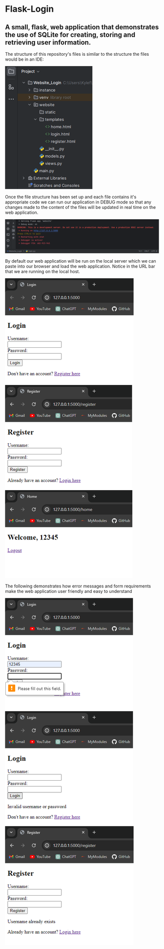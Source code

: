# Flask-Login
## A small, flask, web application that demonstrates the use of SQLite for creating, storing and retrieving user information.

The structure of this repository's files is similar to the structure the files would be in an IDE: 

![Alt text](images/File_Structure.png)

Once the file structure has been set up and each file contains it's appropriate code we can run our application in DEBUG mode so that any changes made to the content of the files will be updated in real time on the web application. 

![ALT text](images/How_To_Run.png)

By default our web application will be run on the local server which we can paste into our browser and load the web application. Notice in the URL bar that we are running on the local host. 

![ALT text](images/HomeLogin_page.png)
![ALT text](images/Register_page.png)
![ALT text](images/Welcome_page.png)

The following demonstrates how error messages and form requirements make the web application user friendly and easy to understand 

![ALT text](images/fill_out.png)
![ALT text](images/Invalid_login.png)
![ALT text](images/User_exists_already.png)
